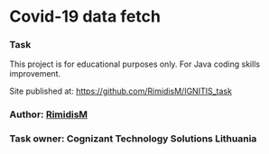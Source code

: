 
# Covid-19 data fetch 
### Task 

This project is for educational purposes only. For Java coding skills improvement.

Site published at: https://github.com/RimidisM/IGNITIS_task


### Author: [RimidisM](https://github.com/RimidisM/COGNIZANT_task)
### Task owner: Cognizant Technology Solutions Lithuania
